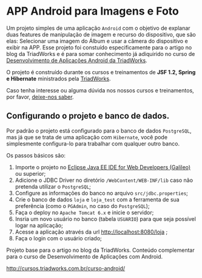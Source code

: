 APP Android para Imagens e Foto
===============================

Um projeto simples de uma aplicação `Android` com o objetivo de explanar duas features de manipulação de imagem e recurso do dispositivo, que são elas: Selecionar uma imagem do Álbum e usar a câmera do dispositivo e exibir na APP. Esse projeto foi constuído especificamente para o artigo no blog da TriadWorks e é para somar conhecimento já adiquirido no curso de [Desenvolvimento de Aplicações Android da TriadWorks](http://cursos.triadworks.com.br/curso-android/).



O projeto é construído durante os cursos e treinamentos de **JSF 1.2, Spring e Hibernate** ministrados pela [TriadWorks](http://www.triadworks.com.br).

Caso tenha interesse ou alguma dúvida nos nossos cursos e treinamentos, por favor, [deixe-nos saber](http://www.triadworks.com.br/contatos.html).

Configurando o projeto e banco de dados.
----------------------------------------

Por padrão o projeto está configurado para o banco de dados `PostgreSQL`, mas já que se trata de uma aplicação com `Hibernate`, você pode simplesmente configura-lo para trabalhar com qualquer outro banco.

Os passos básicos são:

1. Importe o projeto no [Eclipse Java EE IDE for Web Developers (Galileo)](http://www.eclipse.org/downloads/) ou superior; 
2. Adicione o JDBC Driver no diretório `/WebContent/WEB-INF/lib` caso não pretenda utilizar o `PostgreSQL`;
3. Configure as informações do banco no arquivo `src/jdbc.properties`;
4. Crie o banco de dados `loja` e `loja_test` com a ferramenta de sua preferência (como o `PGAdmin`, no caso do `PostgreSQL`);
5. Faça o deploy no `Apache Tomcat 6.x` e inicie o servidor;
6. Insria um novo usuário no banco (tabela `USUARIO`) para que seja possível logar na aplicação;
7. Acesse a aplicação através da url [http://localhost:8080/loja](http://localhost:8080/loja) ;
8. Faça o login com o usuário criado;

Projeto base para o artigo no blog da TriadWorks. Conteúdo complementar para o curso de Desenvolvimento de Aplicações com Android.

http://cursos.triadworks.com.br/curso-android/
